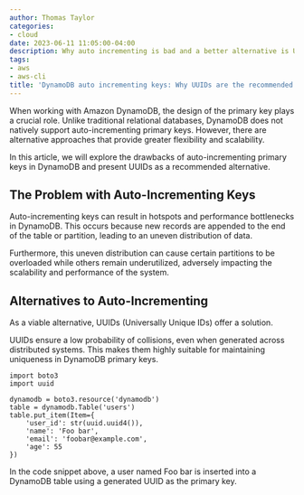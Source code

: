 ```yaml
---
author: Thomas Taylor
categories:
- cloud
date: 2023-06-11 11:05:00-04:00
description: Why auto incrementing is bad and a better alternative is UUIDs.
tags:
- aws
- aws-cli
title: 'DynamoDB auto incrementing keys: Why UUIDs are the recommended choice'
---
```


When working with Amazon DynamoDB, the design of the primary key plays a crucial role. Unlike traditional relational databases, DynamoDB does not natively support auto-incrementing primary keys. However, there are alternative approaches that provide greater flexibility and scalability.

In this article, we will explore the drawbacks of auto-incrementing primary keys in DynamoDB and present UUIDs as a recommended alternative.

## The Problem with Auto-Incrementing Keys

Auto-incrementing keys can result in hotspots and performance bottlenecks in DynamoDB. This occurs because new records are appended to the end of the table or partition, leading to an uneven distribution of data.

Furthermore, this uneven distribution can cause certain partitions to be overloaded while others remain underutilized, adversely impacting the scalability and performance of the system.

## Alternatives to Auto-Incrementing

As a viable alternative, UUIDs (Universally Unique IDs) offer a solution.

UUIDs ensure a low probability of collisions, even when generated across distributed systems. This makes them highly suitable for maintaining uniqueness in DynamoDB primary keys.

```python3
import boto3
import uuid

dynamodb = boto3.resource('dynamodb')
table = dynamodb.Table('users')
table.put_item(Item={
    'user_id': str(uuid.uuid4()),
    'name': 'Foo bar',
    'email': 'foobar@example.com',
    'age': 55 
})
```

In the code snippet above, a user named Foo bar is inserted into a DynamoDB table using a generated UUID as the primary key.
